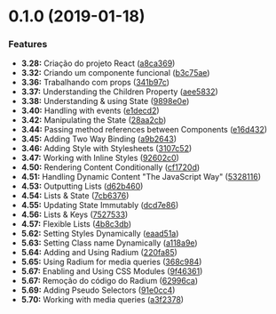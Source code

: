 # 0.1.0 (2019-01-18)


### Features

* **3.28:** Criação do projeto React ([a8ca369](https://github.com/PedroBarata/react-complete-guide-max/commit/a8ca369))
* **3.32:** Criando um componente funcional ([b3c75ae](https://github.com/PedroBarata/react-complete-guide-max/commit/b3c75ae))
* **3.36:** Trabalhando com props ([341b97c](https://github.com/PedroBarata/react-complete-guide-max/commit/341b97c))
* **3.37:** Understanding the Children Property ([aee5832](https://github.com/PedroBarata/react-complete-guide-max/commit/aee5832))
* **3.38:** Understanding & using State ([9898e0e](https://github.com/PedroBarata/react-complete-guide-max/commit/9898e0e))
* **3.40:** Handling with events ([e1decd2](https://github.com/PedroBarata/react-complete-guide-max/commit/e1decd2))
* **3.42:** Manipulating the State ([28aa2cb](https://github.com/PedroBarata/react-complete-guide-max/commit/28aa2cb))
* **3.44:** Passing method references between Components ([e16d432](https://github.com/PedroBarata/react-complete-guide-max/commit/e16d432))
* **3.45:** Adding Two Way Binding ([a9b2643](https://github.com/PedroBarata/react-complete-guide-max/commit/a9b2643))
* **3.46:** Adding Style with Stylesheets ([3107c52](https://github.com/PedroBarata/react-complete-guide-max/commit/3107c52))
* **3.47:** Working with Inline Styles ([92602c0](https://github.com/PedroBarata/react-complete-guide-max/commit/92602c0))
* **4.50:** Rendering Content Conditionally ([cf1720d](https://github.com/PedroBarata/react-complete-guide-max/commit/cf1720d))
* **4.51:** Handling Dynamic Content "The JavaScript Way" ([5328116](https://github.com/PedroBarata/react-complete-guide-max/commit/5328116))
* **4.53:** Outputting Lists ([d62b460](https://github.com/PedroBarata/react-complete-guide-max/commit/d62b460))
* **4.54:** Lists & State ([7cb6376](https://github.com/PedroBarata/react-complete-guide-max/commit/7cb6376))
* **4.55:** Updating State Immutably ([dcd7e86](https://github.com/PedroBarata/react-complete-guide-max/commit/dcd7e86))
* **4.56:** Lists & Keys ([7527533](https://github.com/PedroBarata/react-complete-guide-max/commit/7527533))
* **4.57:** Flexible Lists ([4b8c3db](https://github.com/PedroBarata/react-complete-guide-max/commit/4b8c3db))
* **5.62:** Setting Styles Dynamically ([eaad51a](https://github.com/PedroBarata/react-complete-guide-max/commit/eaad51a))
* **5.63:** Setting Class name Dynamically ([a118a9e](https://github.com/PedroBarata/react-complete-guide-max/commit/a118a9e))
* **5.64:** Adding and Using Radium ([220fa85](https://github.com/PedroBarata/react-complete-guide-max/commit/220fa85))
* **5.65:** Using Radium for media queries ([368c984](https://github.com/PedroBarata/react-complete-guide-max/commit/368c984))
* **5.67:** Enabling and Using CSS Modules ([9f46361](https://github.com/PedroBarata/react-complete-guide-max/commit/9f46361))
* **5.67:** Remoção do código do Radium ([62996ca](https://github.com/PedroBarata/react-complete-guide-max/commit/62996ca))
* **5.69:** Adding Pseudo Selectors ([91e0cc4](https://github.com/PedroBarata/react-complete-guide-max/commit/91e0cc4))
* **5.70:** Working with media queries ([a3f2378](https://github.com/PedroBarata/react-complete-guide-max/commit/a3f2378))



